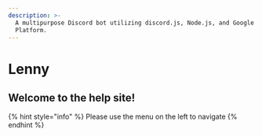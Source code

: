```yaml
---
description: >-
  A multipurpose Discord bot utilizing discord.js, Node.js, and Google Cloud
  Platform.
---
```


# Lenny



## Welcome to the help site!

{% hint style="info" %}
Please use the menu on the left to navigate
{% endhint %}

